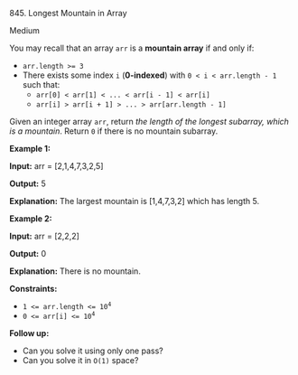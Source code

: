 845\. Longest Mountain in Array

Medium

You may recall that an array `arr` is a **mountain array** if and only if:

*   `arr.length >= 3`
*   There exists some index `i` (**0-indexed**) with `0 < i < arr.length - 1` such that:
    *   `arr[0] < arr[1] < ... < arr[i - 1] < arr[i]`
    *   `arr[i] > arr[i + 1] > ... > arr[arr.length - 1]`

Given an integer array `arr`, return _the length of the longest subarray, which is a mountain_. Return `0` if there is no mountain subarray.

**Example 1:**

**Input:** arr = [2,1,4,7,3,2,5]

**Output:** 5

**Explanation:** The largest mountain is [1,4,7,3,2] which has length 5.

**Example 2:**

**Input:** arr = [2,2,2]

**Output:** 0

**Explanation:** There is no mountain.

**Constraints:**

*   <code>1 <= arr.length <= 10<sup>4</sup></code>
*   <code>0 <= arr[i] <= 10<sup>4</sup></code>

**Follow up:**

*   Can you solve it using only one pass?
*   Can you solve it in `O(1)` space?